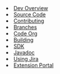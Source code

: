<li><a href="/development/index.html"><span>Dev Overview</span></a></li>
<li><a href="http://github.com/liquibase/liquibase"><span>Source Code</span></a></li>
<li><a href="/development/contribute.html"><span>Contributing</span></a></li>
<li><a href="/development/branches.html"><span>Branches</span></a></li>
<li><a href="/development/code_org.html"><span>Code Org</span></a></li>
<li><a href="/development/building.html"><span>Building</span></a></li>
<li><a href="/documentation/sdk/index.html"><span>SDK</span></a></li>
<li><a href="/javadoc/index.html"><span>Javadoc</span></a></li>
<li><a href="/development/jira.html"><span>Using Jira</span></a></li>
<li><a href="/extensions/index.html"><span>Extension Portal</span></a></li>
